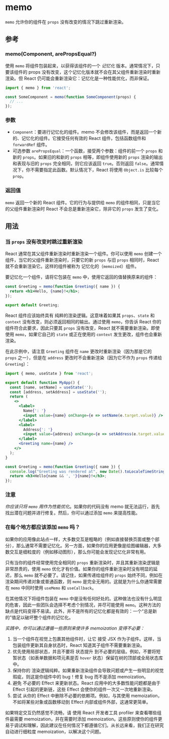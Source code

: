 # memo
`memo` 允许你的组件在 `props` 没有改变的情况下跳过重新渲染。

## 参考 

### memo(Component, arePropsEqual?) 
使用 `memo` 将组件包装起来，以获得该组件的一个 *记忆化* 版本。通常情况下，只要该组件的 props 没有改变，这个记忆化版本就不会在其父组件重新渲染时重新渲染。但 React 仍可能会重新渲染它：记忆化是一种性能优化，而非保证。

```jsx
import { memo } from 'react';

const SomeComponent = memo(function SomeComponent(props) {
  // ...
});
```

### 参数 
+ `Component`：要进行记忆化的组件。memo 不会修改该组件，而是返回一个新的、记忆化的组件。它接受任何有效的 React 组件，包括函数组件和 `forwardRef` 组件。
+ 可选参数 `arePropsEqual`：一个函数，接受两个参数：组件的前一个 `props` 和新的 `props`。如果旧的和新的 `props` 相等，即组件使用新的 `props` 渲染的输出和表现与旧的 `props` 完全相同，则它应该返回 `true`。否则返回 `false`。通常情况下，你不需要指定此函数。默认情况下，React 将使用 `Object.is` 比较每个 `prop`。

### 返回值 
`memo` 返回一个新的 React 组件。它的行为与提供给 `memo` 的组件相同，只是当它的父组件重新渲染时 React 不会总是重新渲染它，除非它的 `props` 发生了变化。

## 用法 

### 当 `props` 没有改变时跳过重新渲染 
React 通常在其父组件重新渲染时重新渲染一个组件。你可以使用 `memo` 创建一个组件，当它的父组件重新渲染时，只要它的新 `props` 与旧 `props` 相同时，React 就不会重新渲染它。这样的组件被称为 记忆化的（`memoized`）组件。

要记忆化一个组件，请将它包装在 `memo` 中，使用它返回的值替换原来的组件：

```jsx
const Greeting = memo(function Greeting({ name }) {
  return <h1>Hello, {name}!</h1>;
});

export default Greeting;
```


React 组件应该始终具有 纯粹的渲染逻辑。这意味着如果其 `props`、`state` 和 `context` 没有改变，则必须返回相同的输出。通过使用 `memo`，你告诉 React 你的组件符合此要求，因此只要其 `props` 没有改变，React 就不需要重新渲染。即使使用 `memo`，如果它自己的 `state` 或正在使用的 `context` 发生更改，组件也会重新渲染。

在此示例中，请注意 `Greeting` 组件在 `name` 更改时重新渲染（因为那是它的 `props` 之一），但是在 `address` 更改时不会重新渲染（因为它不作为 `props` 传递给 `Greeting`）：

```jsx
import { memo, useState } from 'react';

export default function MyApp() {
  const [name, setName] = useState('');
  const [address, setAddress] = useState('');
  return (
    <>
      <label>
        Name{': '}
        <input value={name} onChange={e => setName(e.target.value)} />
      </label>
      <label>
        Address{': '}
        <input value={address} onChange={e => setAddress(e.target.value)} />
      </label>
      <Greeting name={name} />
    </>
  );
}

const Greeting = memo(function Greeting({ name }) {
  console.log("Greeting was rendered at", new Date().toLocaleTimeString());
  return <h3>Hello{name && ', '}{name}!</h3>;
});
```

### 注意
*你应该只将 `memo` 用作为性能优化*。如果你的代码没有 memo 就无法运行，首先找出潜在问题并进行修复。然后，你可以通过添加 `memo` 来提高性能。

### 在每个地方都应该添加 `memo` 吗？ 
如果你的应用像此站点一样，大多数交互是粗略的（例如直接替换页面或整个部分），那么通常不需要记忆化。另一方面，如果你的应用更像是绘图编辑器，大多数交互是细粒度的（例如移动图形），那么你可能会发现记忆化非常有用。

只有当你的组件经常使用完全相同的 `props` 重新渲染时，并且其重新渲染逻辑是非常昂贵的，使用 `memo` 优化才有价值。如果你的组件重新渲染时没有明显的延迟，那么 `memo` 就不必要了。请记住，如果传递给组件的 `props` 始终不同，例如在渲染期间传递对象或普通函数，则 `memo` 是完全无用的。这就是为什么你通常需要在 `memo` 中同时使用 `useMemo` 和 `useCallback`。

在其他情况下将组件包装在 `memo` 中是没有任何好处的。这种做法也没有什么明显的危害，因此一些团队会选择不考虑个别情况，并尽可能使用 `memo`。这种方法的缺点是代码变得不易读。此外，并不是所有的记忆化都是有效的：一个“总是新的”值足以破坏整个组件的记忆化。

*实践中，你可以通过遵循一些原则来使许多 memoization 变得不必要：*
1. 当一个组件在视觉上包裹其他组件时，让它 接受 JSX 作为子组件。这样，当包装组件更新其自身状态时，React 知道其子组件不需要重新渲染。
2. 优先使用局部状态，并且不要将 状态提升 到不必要的层级。例如，不要将短暂状态（如表单数据和项元素是否 `hover` 状态）保留在树的顶部或全局状态库中。
3. 保持你的 渲染逻辑纯粹。如果重新渲染组件会导致问题或产生一些明显的视觉瑕疵，则这是你组件中的 bug！修复 bug 而不是添加 memoization。
4. 避免 不必要的 Effect 来更新状态。React 应用中的大多数性能问题都是由于 Effect 引起的更新链，这些 Effect 会使你的组件一次又一次地重新渲染。
5. 尝试 从你的 Effect 中删除不必要的依赖项。例如，与其使用 memoization，不如将某些对象或函数移动到 Effect 内部或组件外部，这通常更简单。

如果特定交互仍然感觉不流畅，请 使用 React 开发者工具 profiler 来查看哪些组件最需要 memoization，并在需要时添加 memoization。这些原则使你的组件更易于调试和理解，因此建议在任何情况下都遵循它们。从长远来看，我们正在研究 自动进行细粒度 memoization，以解决这个问题。

